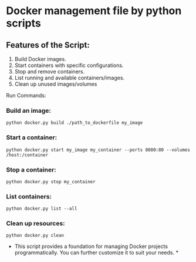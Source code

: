 # Docker management file by python scripts
## Features of the Script:
1) Build Docker images.
2) Start containers with specific configurations.
3) Stop and remove containers.
4) List running and available containers/images.
5) Clean up unused images/volumes

Run Commands:

### Build an image:
~~~
python docker.py build ./path_to_dockerfile my_image
~~~
### Start a container:
~~~
python docker.py start my_image my_container --ports 8080:80 --volumes /host:/container
~~~
### Stop a container:
~~~
python docker.py stop my_container
~~~
### List containers:
~~~
python docker.py list --all
~~~
### Clean up resources:
~~~
python docker.py clean
~~~
* This script provides a foundation for managing Docker projects programmatically. You can further customize it to suit your needs. *